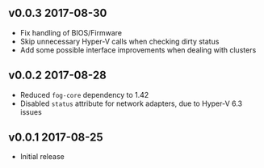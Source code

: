 ## v0.0.3 2017-08-30

- Fix handling of BIOS/Firmware
- Skip unnecessary Hyper-V calls when checking dirty status
- Add some possible interface improvements when dealing with clusters

## v0.0.2 2017-08-28

- Reduced `fog-core` dependency to 1.42
- Disabled `status` attribute for network adapters, due to Hyper-V 6.3 issues

## v0.0.1 2017-08-25

- Initial release
